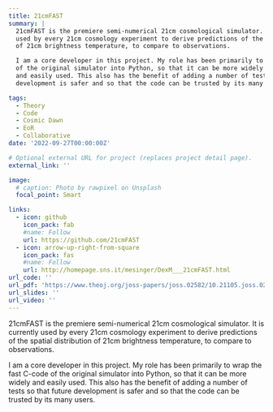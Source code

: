 ```yaml
---
title: 21cmFAST
summary: |
  21cmFAST is the premiere semi-numerical 21cm cosmological simulator. It is currently 
  used by every 21cm cosmology experiment to derive predictions of the spatial distribution 
  of 21cm brightness temperature, to compare to observations.

  I am a core developer in this project. My role has been primarily to wrap the fast C-code 
  of the original simulator into Python, so that it can be more widely 
  and easily used. This also has the benefit of adding a number of tests so that future
  development is safer and so that the code can be trusted by its many users.

tags:
  - Theory
  - Code
  - Cosmic Dawn
  - EoR
  - Collaborative
date: '2022-09-27T00:00:00Z'

# Optional external URL for project (replaces project detail page).
external_link: ''

image:
  # caption: Photo by rawpixel on Unsplash
  focal_point: Smart

links:
  - icon: github
    icon_pack: fab
    #name: Follow
    url: https://github.com/21cmFAST
  - icon: arrow-up-right-from-square
    icon_pack: fas
    #name: Follow
    url: http://homepage.sns.it/mesinger/DexM___21cmFAST.html
url_code: ''
url_pdf: 'https://www.theoj.org/joss-papers/joss.02582/10.21105.joss.02582.pdf'
url_slides: ''
url_video: ''
---
```



21cmFAST is the premiere semi-numerical 21cm cosmological simulator. It is currently 
used by every 21cm cosmology experiment to derive predictions of the spatial distribution 
of 21cm brightness temperature, to compare to observations.

I am a core developer in this project. My role has been primarily to wrap the fast C-code 
of the original simulator into Python, so that it can be more widely 
and easily used. This also has the benefit of adding a number of tests so that future
development is safer and so that the code can be trusted by its many users.
